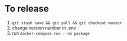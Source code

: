 # To release

1. `git stash save && git pull && git checkout master`
1. change version number in .env
1. run `docker-compose run --rm package`
